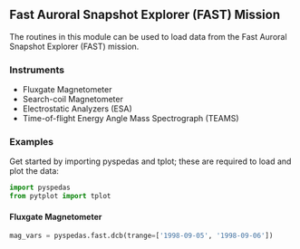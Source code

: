
## Fast Auroral Snapshot Explorer (FAST) Mission
The routines in this module can be used to load data from the Fast Auroral Snapshot Explorer (FAST) mission. 

### Instruments
- Fluxgate Magnetometer
- Search-coil Magnetometer
- Electrostatic Analyzers (ESA)
- Time-of-flight Energy Angle Mass Spectrograph (TEAMS)

### Examples
Get started by importing pyspedas and tplot; these are required to load and plot the data:

```python
import pyspedas
from pytplot import tplot
```

#### Fluxgate Magnetometer

```python
mag_vars = pyspedas.fast.dcb(trange=['1998-09-05', '1998-09-06'])

```

